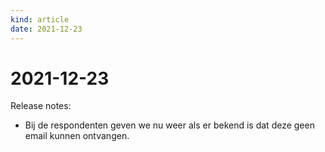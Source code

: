 ```yaml
---
kind: article
date: 2021-12-23
---
```


# 2021-12-23

Release notes:

* Bij de respondenten geven we nu weer als er bekend is dat deze geen email kunnen ontvangen.
